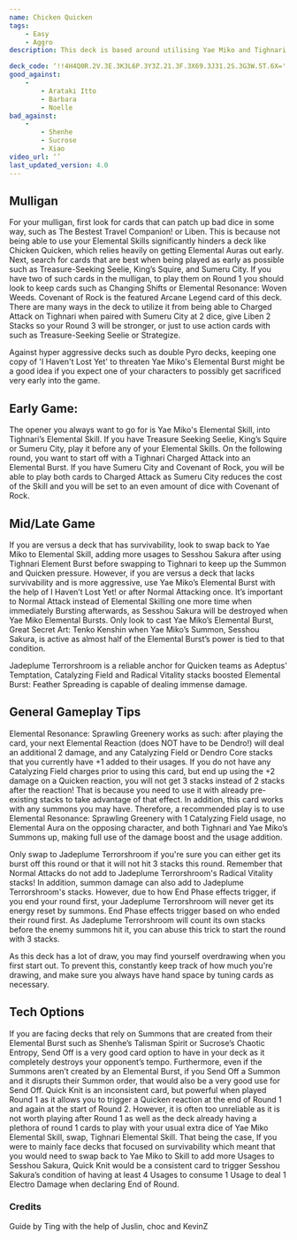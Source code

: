 ```yaml
---
name: Chicken Quicken
tags:
    - Easy
    - Aggro
description: This deck is based around utilising Yae Miko and Tighnari Skills to output massive damage with the above-average 3 damage reaction, Quicken. The goal of the deck is to pressure the opponent from game start to game end, making sure they cannot execute their game plans peacefully. 

deck_code: ‘!!4H4Q0R.2V.3E.3K3L6P.3Y3Z.21.3F.3X69.3J31.2S.3G3W.5T.6X='
good_against:
    -
        - Arataki Itto
        - Barbara
        - Noelle
bad_against:
    -
        - Shenhe
        - Sucrose
        - Xiao
video_url: ‘’
last_updated_version: 4.0
---
```

 
## Mulligan
<CardRow :cards= "['The Bestest Travel Companion!', 'Liben', 'Treasure-Seeking Seelie', ‘King’s Squire’, ‘Sumeru City’]"></CardRow>

For your mulligan, first look for cards that can patch up bad dice in some way, such as The Bestest Travel Companion! or Liben. This is because not being able to use your Elemental Skills significantly hinders a deck like Chicken Quicken, which relies heavily on getting Elemental Auras out early. Next, search for cards that are best when being played as early as possible such as Treasure-Seeking Seelie, King’s Squire, and Sumeru City. If you have two of such cards in the mulligan, to play them on Round 1 you should look to keep cards such as Changing Shifts or Elemental Resonance: Woven Weeds. Covenant of Rock is the featured Arcane Legend card of this deck. There are many ways in the deck to utilize it from being able to Charged Attack on Tighnari when paired with Sumeru City at 2 dice, give Liben 2 Stacks so your Round 3 will be stronger, or just to use action cards with such as Treasure-Seeking Seelie or Strategize.

Against hyper aggressive decks such as double Pyro decks, keeping one copy of 'I Haven't Lost Yet' to threaten Yae Miko's Elemental Burst might be a good idea if you expect one of your characters to possibly get sacrificed very early into the game.

## Early Game: 

The opener you always want to go for is Yae Miko's Elemental Skill, into Tighnari’s Elemental Skill. If you have Treasure Seeking Seelie, King’s Squire or Sumeru City, play it before any of your Elemental Skills. On the following round, you want to start off with a Tighnari Charged Attack into an Elemental Burst. If you have Sumeru City and Covenant of Rock, you will be able to play both cards to Charged Attack as Sumeru City reduces the cost of the Skill and you will be set to an even amount of dice with Covenant of Rock. 

## Mid/Late Game
<CardFan :cards="[‘I Haven’t Lost Yet!', ‘Elemental Resonance: Sprawling Greenery’, 'Adeptus Temptation',]"></CardFan>

If you are versus a deck that has survivability, look to swap back to Yae Miko to Elemental Skill, adding more usages to Sesshou Sakura after using Tighnari Element Burst before swapping to Tighnari to keep up the Summon and Quicken pressure. However, if you are versus a deck that lacks survivability and is more aggressive, use Yae Miko’s Elemental Burst with the help of I Haven’t Lost Yet! or after Normal Attacking once. It’s important to Normal Attack instead of Elemental Skilling one more time when immediately Bursting afterwards, as Sesshou Sakura will be destroyed when Yae Miko Elemental Bursts. Only look to cast Yae Miko’s Elemental Burst, Great Secret Art: Tenko Kenshin when Yae Miko’s Summon, Sesshou Sakura, is active as almost half of the Elemental Burst’s power is tied to that condition.

Jadeplume Terrorshroom is a reliable anchor for Quicken teams as Adeptus' Temptation, Catalyzing Field and Radical Vitality stacks boosted Elemental Burst: Feather Spreading is capable of dealing immense damage. 

## General Gameplay Tips

Elemental Resonance: Sprawling Greenery works as such: after playing the card, your next Elemental Reaction (does NOT have to be Dendro!) will deal an additional 2 damage, and any Catalyzing Field or Dendro Core stacks that you currently have +1 added to their usages. If you do not have any Catalyzing Field charges prior to using this card, but end up using the +2 damage on a Quicken reaction, you will not get 3 stacks instead of 2 stacks after the reaction! That is because you need to use it with already pre-existing stacks to take advantage of that effect. In addition, this card works with any summons you may have. Therefore, a recommended play is to use Elemental Resonance: Sprawling Greenery with 1 Catalyzing Field usage, no Elemental Aura on the opposing character, and both Tighnari and Yae Miko’s Summons up, making full use of the damage boost and the usage addition.

Only swap to Jadeplume Terrorshroom if you're sure you can either get its burst off this round or that it will not hit 3 stacks this round. Remember that Normal Attacks do not add to Jadeplume Terrorshroom's Radical Vitality stacks! In addition, summon damage can also add to Jadeplume Terrorshroom's stacks. However, due to how End Phase effects trigger, if you end your round first, your Jadeplume Terrorshroom will never get its energy reset by summons. End Phase effects trigger based on who ended their round first. As Jadeplume Terrorshroom will count its own stacks before the enemy summons hit it, you can abuse this trick to start the round with 3 stacks.

As this deck has a lot of draw, you may find yourself overdrawing when you first start out. To prevent this, constantly keep track of how much you're drawing, and make sure you always have hand space by tuning cards as necessary.

## Tech Options
<CardFan :cards="[‘Send Off’, ‘Quick Knit' ]"></CardFan>

If you are facing decks that rely on Summons that are created from their Elemental Burst such as Shenhe’s Talisman Spirit or Sucrose’s Chaotic Entropy, Send Off is a very good card option to have in your deck as it completely destroys your opponent’s tempo. Furthermore, even if the Summons aren’t created by an Elemental Burst, if you Send Off a Summon and it disrupts their Summon order, that would also be a very good use for Send Off. Quick Knit is an inconsistent card, but powerful when played Round 1 as it allows you to trigger a Quicken reaction at the end of Round 1 and again at the start of Round 2. However, it is often too unreliable as it is not worth playing after Round 1 as well as the deck already having a plethora of round 1 cards to play with your usual extra dice of Yae Miko Elemental Skill, swap, Tighnari Elemental Skill. That being the case, If you were to mainly face decks that focused on survivability which meant that you would need to swap back to Yae Miko to Skill to add more Usages to Sesshou Sakura, Quick Knit would be a consistent card to trigger Sesshou Sakura’s condition of having at least 4 Usages to consume 1 Usage to deal 1 Electro Damage when declaring End of Round. 

### Credits
Guide by Ting with the help of Juslin, choc and KevinZ

